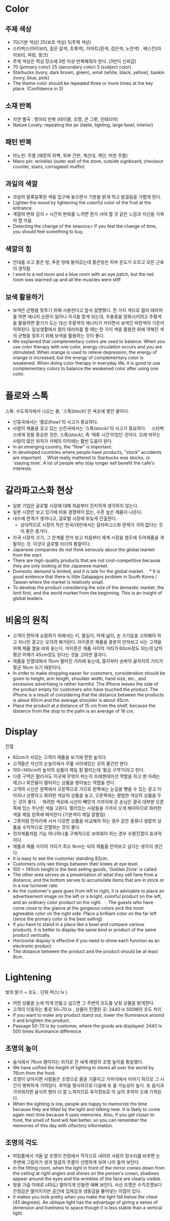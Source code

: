 # Color
## 주제 색상
* 70(기본 색상) 25(보조 색상)  5(주제 색상)
* 스타벅스(아이보리, 짙은 갈색, 초록색), 이마트(흰색, 검은색, 노란색) , 베스킨(아이보리, 파랑, 핑크)
* 주제 색상은 핵심 장소에 3번 이상 반복해줘야 한다. (3번이 신뢰감)
* 70 (primary color) 25 (secondary color) 5 (subject color)
* Starbucks (ivory, dark brown, green), emat (white, black, yellow), baskin (ivory, blue, pink)
* The theme color should be repeated three or more times at the key place. (Confidence in 3)

## 소재 반복
* 자연 별곡 : 항아리 반복 (테이블, 조명, 큰 그릇, 인테리어) 
* Nature Lovely: repeating the jar (table, lighting, large bowl, interior)

## 패턴 반복
* 마노핀: 주름 (매장의 외벽, 외부 간판, 계산대, 계단, 머핀 주름)
* Mano pin: wrinkles (outer wall of the store, outside signboard, checkout counter, stairs, corrugated muffin)

## 과일의 색깔
* 과일의 알록달록한 색을 입구에 놓으면서 기분을 밝게 하고 발걸음을 가볍게 한다.
* Lighten the mood by lightening the colorful color of the fruit at the entrance.
* 계절의 변화 감지 > 시간의 변화를 느끼면 뭔가 사야 할 것 같은 느낌과 자신을 가꿔야 할 마음
* Detecting the change of the seasons> If you feel the change of time, you should feel something to buy,

## 색깔의 힘
* 안대를 쓰고 붉은 방, 푸른 방에 들어갔는데 붉은방은 피부 온도가 오르고 모든 근육이 경직됨
* I went to a red room and a blue room with an eye patch, but the red room was warmed up and all the muscles were stiff

## 보색 활용하기
* 보색은 균형을 맞추기 위해 사용한다고 앞서 설명했다. 한 가지 색으로 컬러 테라피를 하면 에너지 순환이 일어나 자극을 받게 되는데, 우울증을 완화시키려고 주황색을 활용하면 활기가 도는 대신 주황색의 에너지가 커지면서 보색인 파란색의 기운이 약화된다. 일상생활에서 컬러 테라피를 할 때는 한 가지 색을 활용한 뒤에 약해진 색의 균형을 맞추기 위해 보색을 활용하는 것이 좋다.
* We explained that complementary colors are used to balance. When you use color therapy with one color, energy circulation occurs and you are stimulated. When orange is used to relieve depression, the energy of orange is increased, but the energy of complementary color is weakened. When doing color therapy in everyday life, it is good to use complementary colors to balance the weakened color after using one color.

# 플로와 스톡   
 스톡: 수도꼭지에서 나오는 물, '스톡(stock)'은 욕조에 쌓인 물이다.
* 신흥국에서는 '플로(flow)'의 사고가 중요하다.
* 사람이 제품을 갖고 있는 선진국에서는 ‘스톡(stock)'의 사고가 중요하다.
  ㆍ스타벅스에게 정말 중요한 것은, 스톡(stock), 즉 ‘체류 시간’이었던 것이다. 오래 머무는 사람이 많은 위치가 카페의 이익에는 훨씬 도움이 된다.
* In an emerging country, the "flow" is important.
* In developed countries where people have products, "stock" accidents are important.
   What really mattered to Starbucks was stocks, or 'staying time'. A lot of people who stay longer will benefit the cafe's interests.

# 갈라파고스화 현상 
* 일본 기업은 글로벌 시장에 대해 처음부터 진지하게 생각하지 않는다. 
* 일본 시장만 보고 있기에 비용 경쟁력이 없는, 수준 높은 제품이 나온다.  
* 내수에 한계가 생겨나고, 글로벌 시장에 뒤늦게 진출한다. 
  * 상대적으로 시장이 작은 한국/대만에서는 갈라파고스화 문제가 거의 없다는 것이 좋은 증거다.
* 자국 시장의 크기, 그 한계를 먼저 보고 처음부터 세계 시장을 염두에 두어제품을 개발하는 것.
이것이 글로벌 리더의 통찰이다.
* Japanese companies do not think seriously about the global market from the start.
* There are high-quality products that are not cost-competitive because they are only looking at the Japanese market.
* Domestic demand is limited, and it is late for the global market.
   * It is good evidence that there is little Galapagos problem in South Korea / Taiwan where the market is relatively small.
* To develop the product considering the size of the domestic market, the limit first, and the world market from the beginning.
This is an insight of global leaders.

# 비움의 원칙
* 고객이 편하게 쇼핑하기 위해서는 키, 팔길이, 어깨 넓이, 손 크기등을 고려해야 하고 지나친 광고는 오히려 해가된다. 아이폰은 제품을 충분히 만져보고 사는 고객을 위해 제품 옆을 비워 놓는다. 아이폰은 제품 사이의 거리가 60cm정도 되는데 남자 평균 어깨가 45cm정도 된다는 것을 고려한 결과다.
* 제품을 진열대에서 15cm 떨어진 거리에 놓는데, 중지부터 손바닥 끝까지의 거리가 평균 16cm 되기 때문이다. 
* In order to make shopping easier for customers, consideration should be given to height, arm length, shoulder width, hand size, etc., and excessive advertising is rather harmful. The iPhone leaves the side of the product empty for customers who have touched the product. The iPhone is a result of considering that the distance between the products is about 60cm and the average shoulder is about 45cm.
* Place the product at a distance of 15 cm from the shelf, because the distance from the stop to the palm is an average of 16 cm.

# Display
진열
* 82cm가 서있는 고객이 제품을 보기에 편한 높이다.
* 고객들은 자신의 눈높이에서 무릎 사이에있는 곳의 물건만 본다.
* 100~140cm의 높이의 상품이 제일 잘 팔리는데 ‘황금 구역’이라고 한다.
* 다른 구역은 멀리서도 이곳에 무엇이 파는지 프레젠테이션 역할을 하고 맨 아래는 재고나 회전율이 떨어지는 상품을 쌓아놓는 역할을 한다.
* 고객의 시선은 왼쪽에서 오른쪽으로 가므로 왼쪽에는 눈길을 뺏을 수 있는 광고 이미지나 선명하고 화려한 색상의 상품을 놓고, 오른쪽에는 평범한 색상의 상품을 두는 것이 좋다.
ㆍ화려한 색상에 시선이 빼앗겨 가까이에 온 손님은 결국 대부분 오른쪽에 있는 무난한 색을 고른다.
멀리있는 사람들을 가까이 오게 해야하므로 화려한 색을 제일 왼쪽에 배치한다 (기본색이 제일 잘팔림)
* 그릇처럼 한자리에 서서 다양한 상품을 비교해야 하는 경우 같은 종류나 생깔의 상품을 수직적으로 진열하는 것이 좋다.
* 전자제품처럼 기능 하나하나를 구체적으로 보여줘야 하는 경우 수평진열이 효과적이다.
* 제품과 제품 사이의 거리가 최소 9cm는 되야 제품읆 만져보고 싶다는 생각이 생긴다.
* It is easy to see the customer standing 82cm.
* Customers only see things between their knees at eye level.
* 100 ~ 140cm height is the best selling goods, 'Golden Zone' is called.
* The other area serves as a presentation of what they sell here from a distance, and the bottom serves to accumulate items that are in stock or in a low turnover rate.
* As the customer's gaze goes from left to right, it is advisable to place an advertisement image on the left or a bright, colorful product on the left, and an ordinary color product on the right.
ㆍ The guests who have come close to the glance at the gorgeous colors pick the most agreeable color on the right side.
Place a brilliant color on the far left (since the primary color is the best selling)
* If you have to stand in a place like a bowl and compare various products, it is better to display the same kind or product of the same product vertically.
* Horizontal display is effective if you need to show each function as an electronic product.
* The distance between the product and the product should be at least 9cm.

# Lightening
빛의 밝기 = 조도 ; 단위 럭스( lx )
* 어떤 상품을 눈에 띄게 만들고 싶으면 그 주변의 조도를 낮춰 상품을 밝게한다.
* 고객이 이동하는 통로 50~70 lx  , 상품이 진열된 곳: 2440 lx   500배의 조도 차이
* If you want to make any product stand out, lower the illuminance around it and brighten the product.
* Passage 50-70 lx by customer, where the goods are displayed: 2440 lx 500 times illuminance difference

## 조명의 높이
* 음식에서 76cm 떨어지는 위치로 전 세계 매장의 조명 높이를 통일했다.
* We have unified the height of lighting in stores all over the world by 76cm from the food.
* 조명이 낮아지면 사람들은 조명으로 몸을 기울이고 가까이에서 이야기 하므로 그 시간이 행복하게 기억된다. 추억을 행사하므로 다음에 또 올 가능성이 높다. 또 음식과 가까워지면 음식의 향이 더 잘 느껴지므로 후각정보로 이 날의 추억이 오래 기억된다.
* When the lighting is low, people are happy to memorize the time because they are tilted by the light and talking near. It is likely to come again next time because it uses memories. Also, if you get closer to food, the smell of food will feel better, so you can remember the memories of this day with olfactory information.

## 조명의 각도
* 피팅룸에서 거울 앞 조명이 천장에서 직각으로 내려와 사람의 정수리를 비추면 눈 주변에 그림자가 생겨 얼굴의 주름이 선명하게 보여 나이 들어 보인다.
* In the fitting room, when the light in front of the mirror comes down from the ceiling at right angles and shines on the person's crown, shadows appear around the eyes and the wrinkles of the face are clearly visible.
* 빛을 가슴 아래로 (45도) 떨어지게 만들면 예뻐 보인다. 사선 조명은 수직조명보다 안정감은 떨어지지만 공간에 입체감과 생동감을 불어넣는 이점이 있다.
* It makes you look pretty when you make the light fall below the chest (45 degrees). An oblique light has the advantage of giving a sense of dimension and liveliness to space though it is less stable than a vertical light.